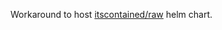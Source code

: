 Workaround to host [itscontained/raw](https://github.com/itscontained/charts/tree/master/itscontained/raw) helm chart.
